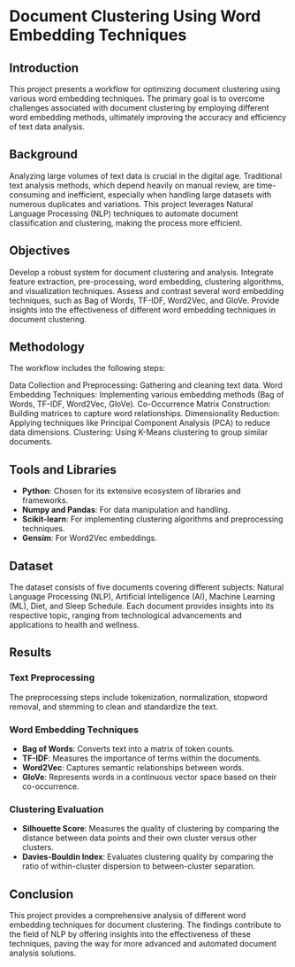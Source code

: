 # Document Clustering Using Word Embedding Techniques
## Introduction
This project presents a workflow for optimizing document clustering using various word embedding techniques. The primary goal is to overcome challenges associated with document clustering by employing different word embedding methods, ultimately improving the accuracy and efficiency of text data analysis.

## Background
Analyzing large volumes of text data is crucial in the digital age. Traditional text analysis methods, which depend heavily on manual review, are time-consuming and inefficient, especially when handling large datasets with numerous duplicates and variations. This project leverages Natural Language Processing (NLP) techniques to automate document classification and clustering, making the process more efficient.

## Objectives
Develop a robust system for document clustering and analysis.
Integrate feature extraction, pre-processing, word embedding, clustering algorithms, and visualization techniques.
Assess and contrast several word embedding techniques, such as Bag of Words, TF-IDF, Word2Vec, and GloVe.
Provide insights into the effectiveness of different word embedding techniques in document clustering.

## Methodology
The workflow includes the following steps:

Data Collection and Preprocessing: Gathering and cleaning text data.
Word Embedding Techniques: Implementing various embedding methods (Bag of Words, TF-IDF, Word2Vec, GloVe).
Co-Occurrence Matrix Construction: Building matrices to capture word relationships.
Dimensionality Reduction: Applying techniques like Principal Component Analysis (PCA) to reduce data dimensions.
Clustering: Using K-Means clustering to group similar documents.
## Tools and Libraries
+ **Python**: Chosen for its extensive ecosystem of libraries and frameworks.
+ **Numpy and Pandas**: For data manipulation and handling.
+ **Scikit-learn**: For implementing clustering algorithms and preprocessing techniques.
+ **Gensim**: For Word2Vec embeddings.

## Dataset
The dataset consists of five documents covering different subjects: Natural Language Processing (NLP), Artificial Intelligence (AI), Machine Learning (ML), Diet, and Sleep Schedule. Each document provides insights into its respective topic, ranging from technological advancements and applications to health and wellness.

## Results
### Text Preprocessing
The preprocessing steps include tokenization, normalization, stopword removal, and stemming to clean and standardize the text.

### Word Embedding Techniques
+ **Bag of Words**: Converts text into a matrix of token counts.
+ **TF-IDF**: Measures the importance of terms within the documents.
+ **Word2Vec**: Captures semantic relationships between words.
+ **GloVe**: Represents words in a continuous vector space based on their co-occurrence.

### Clustering Evaluation
+ **Silhouette Score**: Measures the quality of clustering by comparing the distance between data points and their own cluster versus other clusters.
+ **Davies-Bouldin Index**: Evaluates clustering quality by comparing the ratio of within-cluster dispersion to between-cluster separation.
## Conclusion
This project provides a comprehensive analysis of different word embedding techniques for document clustering. The findings contribute to the field of NLP by offering insights into the effectiveness of these techniques, paving the way for more advanced and automated document analysis solutions.
